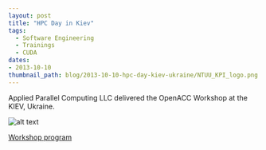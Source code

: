 ```yaml
---
layout: post
title: "HPC Day in Kiev"
tags:
  - Software Engineering
  - Trainings
  - CUDA
dates:
- 2013-10-10
thumbnail_path: blog/2013-10-10-hpc-day-kiev-ukraine/NTUU_KPI_logo.png
---
```


Applied Parallel Computing LLC delivered the OpenACC Workshop at the KIEV, Ukraine.

![alt text](\assets\img\blog\2013-10-10-hpc-day-kiev-ukraine\NTUU_KPI_logo.png "Logo Title Text 1")

[Workshop program](\assets\img\blog\2013-10-10-hpc-day-kiev-ukraine\program.pdf)
